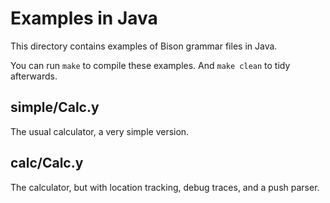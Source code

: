 # Examples in Java

This directory contains examples of Bison grammar files in Java.

You can run `make` to compile these examples.  And `make clean` to tidy
afterwards.

## simple/Calc.y
The usual calculator, a very simple version.

## calc/Calc.y
The calculator, but with location tracking, debug traces, and a push parser.

<!---

Local Variables:
mode: markdown
fill-column: 76
ispell-dictionary: "american"
End:

Copyright (C) 2018-2020 Free Software Foundation, Inc.

Permission is granted to copy, distribute and/or modify this document
under the terms of the GNU Free Documentation License, Version 1.3 or
any later version published by the Free Software Foundation; with no
Invariant Sections, with no Front-Cover Texts, and with no Back-Cover
Texts.  A copy of the license is included in the "GNU Free
Documentation License" file as part of this distribution.
--->
